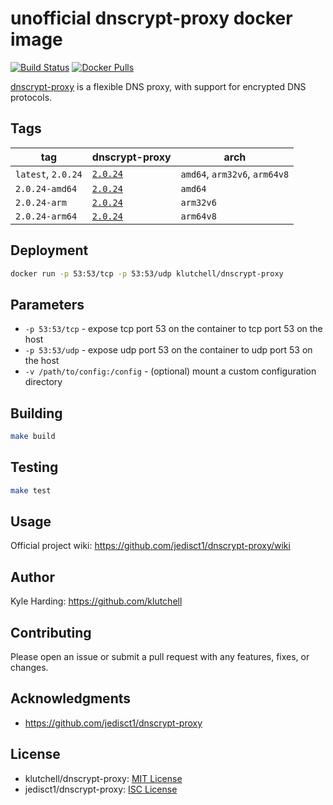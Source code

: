 # unofficial dnscrypt-proxy docker image

[![Build Status](https://travis-ci.com/klutchell/dnscrypt-proxy.svg?branch=master)](https://travis-ci.com/klutchell/dnscrypt-proxy)
[![Docker Pulls](https://img.shields.io/docker/pulls/klutchell/dnscrypt-proxy.svg?style=flat)](https://hub.docker.com/r/klutchell/dnscrypt-proxy/)

[dnscrypt-proxy](https://github.com/jedisct1/dnscrypt-proxy) is a flexible DNS proxy, with support for encrypted DNS protocols.

## Tags

|tag|dnscrypt-proxy|arch|
|---|---|---|
|`latest`, `2.0.24`|[`2.0.24`](https://github.com/jedisct1/dnscrypt-proxy/releases/tag/2.0.24)|`amd64`, `arm32v6`, `arm64v8`|
|`2.0.24-amd64`|[`2.0.24`](https://github.com/jedisct1/dnscrypt-proxy/releases/tag/2.0.24)|`amd64`|
|`2.0.24-arm`|[`2.0.24`](https://github.com/jedisct1/dnscrypt-proxy/releases/tag/2.0.24)|`arm32v6`|
|`2.0.24-arm64`|[`2.0.24`](https://github.com/jedisct1/dnscrypt-proxy/releases/tag/2.0.24)|`arm64v8`|

## Deployment

```bash
docker run -p 53:53/tcp -p 53:53/udp klutchell/dnscrypt-proxy
```

## Parameters

* `-p 53:53/tcp` - expose tcp port 53 on the container to tcp port 53 on the host
* `-p 53:53/udp` - expose udp port 53 on the container to udp port 53 on the host
* `-v /path/to/config:/config` - (optional) mount a custom configuration directory

## Building

```bash
make build
```

## Testing

```bash
make test
```

## Usage

Official project wiki:
https://github.com/jedisct1/dnscrypt-proxy/wiki

## Author

Kyle Harding: https://github.com/klutchell

## Contributing

Please open an issue or submit a pull request with any features, fixes, or changes.

## Acknowledgments

* https://github.com/jedisct1/dnscrypt-proxy

## License

* klutchell/dnscrypt-proxy: [MIT License](./LICENSE)
* jedisct1/dnscrypt-proxy: [ISC License](https://github.com/jedisct1/dnscrypt-proxy/blob/master/LICENSE)
